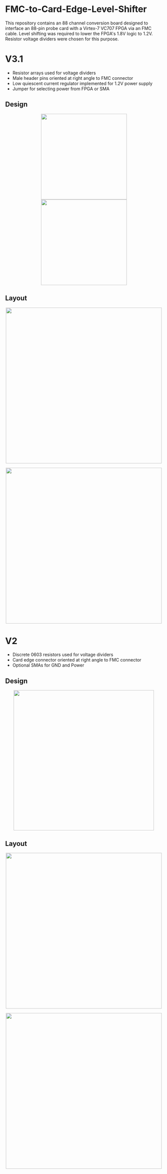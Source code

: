 # FMC-to-Card-Edge-Level-Shifter

This repository contains an 88 channel conversion board designed to interface an 88-pin probe card with a Virtex-7 VC707 FPGA via an FMC cable. Level shifting was required to lower the FPGA's 1.8V logic to 1.2V. Resistor voltage dividers were chosen for this purpose.

# V3.1

- Resistor arrays used for voltage dividers
- Male header pins oriented at right angle to FMC connector
- Low quiescent current regulator implemented for 1.2V power supply
- Jumper for selecting power from FPGA or SMA

## Design

<p align="center">
  <img src="https://github.com/richardmcmanusjr/FMC-to-Card-Edge-Level-Shifter/blob/main/F2CE_V3.1/F2CE_V3.1_Main.png" height="275">
  <img src="https://github.com/richardmcmanusjr/FMC-to-Card-Edge-Level-Shifter/blob/main/F2CE_V3.1/F2CE_V3.1_Assembly.png" height="275">
</p>

## Layout 

<p align="center">
  <img src="https://github.com/richardmcmanusjr/FMC-to-Card-Edge-Level-Shifter/blob/main/F2CE_V3.1/F2CE_V3_Eagle.png" height="500">
</p>

<p align="center">
  <img src="https://github.com/richardmcmanusjr/FMC-to-Card-Edge-Level-Shifter/blob/main/F2CE_V3.1/F2CE_V3_OSHPARK.png" height="500">
</p>

# V2

- Discrete 0603 resistors used for voltage dividers
- Card edge connector oriented at right angle to FMC connector
- Optional SMAs for GND and Power
 
## Design

<p align="center">
  <img src="https://github.com/richardmcmanusjr/FMC-to-Card-Edge-Level-Shifter/blob/main/BlockDiagram.png" width="450">
</p>

## Layout 

<p align="center">
  <img src="https://github.com/richardmcmanusjr/FMC-to-Card-Edge-Level-Shifter/blob/main/F2CE_V2/F2CE_V2_Eagle.png" height="500">
</p>

<p align="center">
  <img src="https://github.com/richardmcmanusjr/FMC-to-Card-Edge-Level-Shifter/blob/main/F2CE_V2/F2CE_V2_OSHPARK.png" height="500">
</p>




